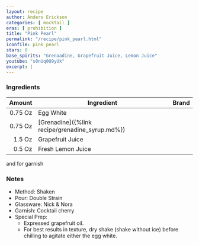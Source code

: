 ```yaml
---
layout: recipe
author: Anders Erickson
categories: [ mocktail ]
eras: [ prohibition ]
title: "Pink Pearl"
permalink: "/recipe/pink_pearl.html"
iconfile: pink_pearl
stars: 0
base_spirits: "Grenaadine, Grapefruit Juice, Lemon Juice"
youtube: "s0nUq0Q9yUk"
excerpt: |
---
```


### Ingredients

|  Amount | Ingredient                                      | Brand |
| ------: | ----------------------------------------------- | ----- |
| 0.75 Oz | Egg White                                       |
| 0.75 Oz | [Grenadine]({%link recipe/grenadine_syrup.md%}) |
|  1.5 Oz | Grapefruit Juice                                |
|  0.5 Oz | Fresh Lemon Juice                               |

and for garnish

### Notes

- Method: Shaken
- Pour: Double Strain
- Glassware: Nick &amp; Nora
- Garnish: Cocktail cherry
- Special Prep: 
  - Expressed grapefruit oil. 
  - For best results in texture, dry shake (shake without ice) before chilling to agitate either the egg white.

